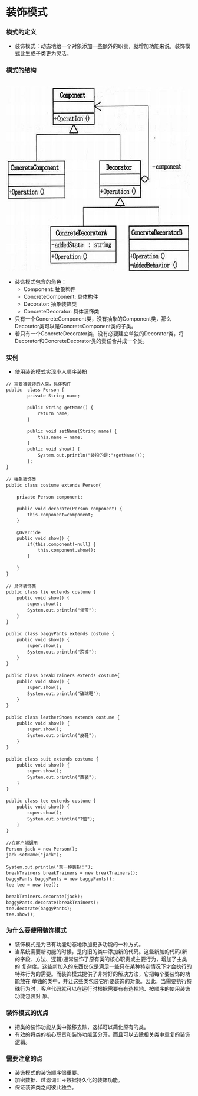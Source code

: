 # 装饰模式

### 模式的定义
- 装饰模式：动态地给一个对象添加一些额外的职责，就增加功能来说，装饰模式比生成子类更为灵活。

### 模式的结构
<br />
<img src="https://github.com/ella-z/studyNotes/blob/master/%E8%BD%AF%E4%BB%B6%E8%AE%BE%E8%AE%A1%E6%A8%A1%E5%BC%8F/images/%E6%A8%A1%E5%BC%8F/%E8%A3%85%E9%A5%B0%E6%A8%A1%E5%BC%8F.png" title="装饰模式" width="500px" height="500px" >

- 装饰模式包含的角色：
   - Component: 抽象构件
   - ConcreteComponent: 具体构件
   - Decorator: 抽象装饰类
   - ConcreteDecorator: 具体装饰类
- 只有一个ConcreteComponent类，没有抽象的Component类，那么Decorator类可以是ConcreteComponent类的子类。
- 若只有一个ConcreteDecorator类，没有必要建立单独的Decorator类，将Decorator和ConcreteDecorator类的责任合并成一个类。

### 实例
- 使用装饰模式实现小人顺序装扮
```
// 需要被装饰的人类，具体构件
public  class Person {
		private String name;

		public String getName() {
			return name;
		}

		public void setName(String name) {
			this.name = name;
		}
		public void show() {
			System.out.println("装扮的是:"+getName());
		};
}	

// 抽象装饰类
public class costume extends Person{

	private Person component;
	
	public void decorate(Person component) {
		this.component=component;
	}

	@Override
	public void show() {
		if(this.component!=null) {
			this.component.show();
		}
		
	}
}

// 具体装饰类
public class tie extends costume {
	public void show() {
		super.show();
		System.out.println("领带");
	}
}

public class baggyPants extends costume {
	public void show() {
		super.show();
		System.out.println("跨裤");
	}
}

public class breakTrainers extends costume{
	public void show() {
		super.show();
		System.out.println("破球鞋");
	}
}

public class leatherShoes extends costume {
	public void show() {
		super.show();
		System.out.println("皮鞋");
	}
}

public class suit extends costume {
	public void show() {
		super.show();
		System.out.println("西装");
	}
}

public class tee extends costume {
	public void show() {
		super.show();
		System.out.println("T恤");
	}
}

//在客户端调用
Person jack = new Person();
jack.setName("jack");
		
System.out.println("第一种装扮：");
breakTrainers breakTrainers = new breakTrainers();
baggyPants baggyPants = new baggyPants();
tee tee = new tee();
		
breakTrainers.decorate(jack);
baggyPants.decorate(breakTrainers);
tee.decorate(baggyPants);
tee.show();
```

### 为什么要使用装饰模式
- 装饰模式是为已有功能动态地添加更多功能的一种方式。
- 当系统需要新功能的时候，是向旧的类中添加新的代码。这些新加的代码(新的字段、方法、逻辑)通常装饰了原有类的核心职责或主要行为，增加了主类的
复杂度。这些新加入的东西仅仅是满足一些只在某种特定情况下才会执行的特殊行为的需要。而装饰模式提供了非常好的解决方法，它把每个要装饰的功能放在
单独的类中，并让这些类包装它所要装饰的对象。因此，当需要执行特殊行为时，客户代码就可以在运行时根据需要有有选择地、按顺序的使用装饰功能包装对
象。

### 装饰模式的优点
- 把类的装饰功能从类中搬移去除，这样可以简化原有的类。
- 有效的将类的核心职责和装饰功能区分开，而且可以去除相关类中重复的装饰逻辑。

### 需要注意的点
- 装饰模式的装饰顺序很重要。
- 加密数据、过滤词汇->数据持久化的装饰功能。
- 保证装饰类之间彼此独立。

